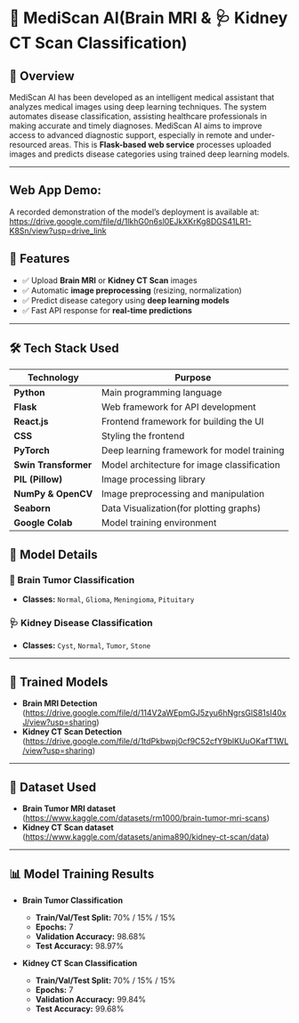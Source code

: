 # 🧠 MediScan AI(Brain MRI & 🩺 Kidney CT Scan Classification)

## 🚀 Overview
MediScan AI has been developed as an intelligent medical assistant that analyzes medical images using deep learning techniques. The system automates disease classification, assisting healthcare professionals in making accurate and timely diagnoses. MediScan AI aims to improve access to advanced diagnostic support, especially in remote and under-resourced areas. This is **Flask-based web service** processes uploaded images and predicts disease categories using trained deep learning models.

---
## Web App Demo: 
A recorded demonstration of the model’s deployment is available at: https://drive.google.com/file/d/1lkhG0n6sl0EJkXKrKg8DGS41LR1-K8Sn/view?usp=drive_link
## 🌟 Features
- ✅ Upload **Brain MRI** or **Kidney CT Scan** images
- ✅ Automatic **image preprocessing** (resizing, normalization)
- ✅ Predict disease category using **deep learning models**
- ✅ Fast API response for **real-time predictions**

---

## 🛠️ Tech Stack Used  

| Technology         | Purpose                                      |
|--------------------|----------------------------------------------|
| **Python**        | Main programming language                   |
| **Flask**         | Web framework for API development           |
| **React.js**      | Frontend framework for building the UI      |
| **CSS**           | Styling the frontend                        |
| **PyTorch**       | Deep learning framework for model training  |
| **Swin Transformer** | Model architecture for image classification |
| **PIL (Pillow)**  | Image processing library                    |
| **NumPy & OpenCV**| Image preprocessing and manipulation        |
| **Seaborn**       | Data Visualization(for plotting graphs)     |
| **Google Colab**  | Model training environment                  |


## 🔬 Model Details
### **🧠 Brain Tumor Classification**
- **Classes:** `Normal`, `Glioma`, `Meningioma`, `Pituitary`

### **🩺 Kidney Disease Classification**
- **Classes:** `Cyst`, `Normal`, `Tumor`, `Stone`

---

## 📂 Trained Models
- **Brain MRI Detection** (https://drive.google.com/file/d/114V2aWEpmGJ5zyu6hNgrsGlS81sI40xJ/view?usp=sharing)
- **Kidney CT Scan Detection** (https://drive.google.com/file/d/1tdPkbwpj0cf9C52cfY9blKUuOKafT1WL/view?usp=sharing)

---

## 📂 Dataset Used
- **Brain Tumor MRI dataset** (https://www.kaggle.com/datasets/rm1000/brain-tumor-mri-scans)
- **Kidney CT Scan dataset** (https://www.kaggle.com/datasets/anima890/kidney-ct-scan/data)

---
## 📊 Model Training Results
- **Brain Tumor Classification**
  - **Train/Val/Test Split:** 70% / 15% / 15%
  - **Epochs:** 7
  - **Validation Accuracy:** 98.68%
  - **Test Accuracy:** 98.97%

- **Kidney CT Scan Classification**
  - **Train/Val/Test Split:** 70% / 15% / 15%
  - **Epochs:** 7
  - **Validation Accuracy:** 99.84%
  - **Test Accuracy:** 99.68%






  

 
